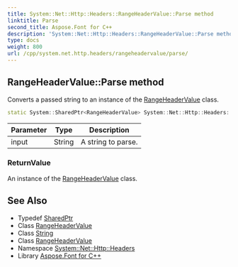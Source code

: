 ```yaml
---
title: System::Net::Http::Headers::RangeHeaderValue::Parse method
linktitle: Parse
second_title: Aspose.Font for C++
description: 'System::Net::Http::Headers::RangeHeaderValue::Parse method. Converts a passed string to an instance of the RangeHeaderValue class in C++.'
type: docs
weight: 800
url: /cpp/system.net.http.headers/rangeheadervalue/parse/
---
```

## RangeHeaderValue::Parse method


Converts a passed string to an instance of the [RangeHeaderValue](../) class.

```cpp
static System::SharedPtr<RangeHeaderValue> System::Net::Http::Headers::RangeHeaderValue::Parse(String input)
```


| Parameter | Type | Description |
| --- | --- | --- |
| input | String | A string to parse. |

### ReturnValue

An instance of the [RangeHeaderValue](../) class.

## See Also

* Typedef [SharedPtr](../../../system/sharedptr/)
* Class [RangeHeaderValue](../)
* Class [String](../../../system/string/)
* Class [RangeHeaderValue](../)
* Namespace [System::Net::Http::Headers](../../)
* Library [Aspose.Font for C++](../../../)
